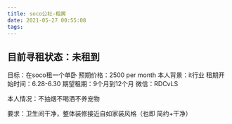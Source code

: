 ```yaml
---
title: soco公社-租房
date: 2021-05-27 00:55:08
tags:
---
```


## 目前寻租状态：未租到

目标：在soco租一个单卧
预期价格：2500 per month
本人背景：it行业
租期开始时间：6.28-6.30
期望租期：9个月到12个月
微信：RDCvLS

本人情况：不抽烟不喝酒不养宠物



要求：卫生间干净，整体装修接近自如家装风格（也即 简约+干净）

